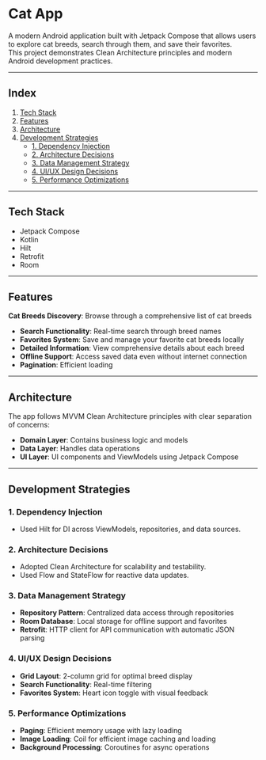 # Cat App

A modern Android application built with Jetpack Compose that allows users to explore cat breeds, search through them, and save their favorites.  
This project demonstrates Clean Architecture principles and modern Android development practices.

---

## Index

1. [Tech Stack](#tech-stack)
2. [Features](#features)
3. [Architecture](#architecture)
4. [Development Strategies](#development-strategies)
   - [1. Dependency Injection](#1-dependency-injection)
   - [2. Architecture Decisions](#2-architecture-decisions)
   - [3. Data Management Strategy](#3-data-management-strategy)
   - [4. UI/UX Design Decisions](#4-uiux-design-decisions)
   - [5. Performance Optimizations](#5-performance-optimizations)

---

## Tech Stack

- Jetpack Compose
- Kotlin
- Hilt
- Retrofit
- Room

---

 ## Features
  **Cat Breeds Discovery**: Browse through a comprehensive list of cat breeds
- **Search Functionality**: Real-time search through breed names
- **Favorites System**: Save and manage your favorite cat breeds locally
- **Detailed Information**: View comprehensive details about each breed
- **Offline Support**: Access saved data even without internet connection
- **Pagination**: Efficient loading

---

## Architecture
The app follows MVVM Clean Architecture principles with clear separation of concerns:

- **Domain Layer**: Contains business logic and models
- **Data Layer**: Handles data operations
- **UI Layer**: UI components and ViewModels using Jetpack Compose

---

## Development Strategies
### 1. **Dependency Injection**
- Used Hilt for DI across ViewModels, repositories, and data sources.

### 2. **Architecture Decisions**
- Adopted Clean Architecture for scalability and testability.
- Used Flow and StateFlow for reactive data updates.

### **3. Data Management Strategy**
- **Repository Pattern**: Centralized data access through repositories
- **Room Database**: Local storage for offline support and favorites
- **Retrofit**: HTTP client for API communication with automatic JSON parsing

### **4. UI/UX Design Decisions**
- **Grid Layout**: 2-column grid for optimal breed display
- **Search Functionality**: Real-time filtering
- **Favorites System**: Heart icon toggle with visual feedback

### **5. Performance Optimizations**
- **Paging**: Efficient memory usage with lazy loading
- **Image Loading**: Coil for efficient image caching and loading
- **Background Processing**: Coroutines for async operations
